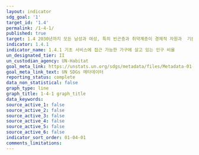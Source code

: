 ```yaml
---
layout: indicator
sdg_goal: '1'
target_id: '1.4'
permalink: /1-4-1/
published: true
target: 1.4 2030년까지 모든 남성과 여성, 특히 빈곤층과 취약계층이 경제적 자원과  기본 서비스, 토지와 기타 형태의 재산에 대한 소유와 통제, 상속, 천연자원, 적정 신기술 및 소액금융을 포함한 금융서비스에 공평하게 접근할 수 있는 권리 보장
indicator: 1.4.1
indicator_name: 1.4.1 기초 서비스에 접근 가능한 가구에 살고 있는 인구 비율
un_designated_tier: II
un_custodian_agency: UN-Habitat
goal_meta_link: https://unstats.un.org/sdgs/metadata/files/Metadata-01-04-01.pdf
goal_meta_link_text: UN SDGs 메타데이터
reporting_status: complete
data_non_statistical: false
graph_type: line
graph_title: 1-4-1 graph_title
data_keywords:  
source_active_1: false
source_active_2: false
source_active_3: false
source_active_4: false
source_active_5: false
source_active_6: false
indicator_sort_order: 01-04-01
comments_limitations: 
---
```

